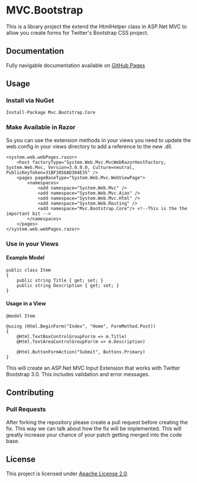 # MVC.Bootstrap

This is a library project the extend the HtmlHelper class in ASP.Net MVC to allow you create forms for Twitter's Bootstrap CSS project.

## Documentation
Fully navigable documentation available on [GitHub Pages](http://baynezy.github.io/MVC.Bootstrap/)

## Usage

### Install via NuGet

    Install-Package Mvc.Bootstrap.Core

### Make Available in Razor

So you can use the extension methods in your views you need to update the web.config in your views directory to add a reference to the new .dll.

    <system.web.webPages.razor>
        <host factoryType="System.Web.Mvc.MvcWebRazorHostFactory, System.Web.Mvc, Version=3.0.0.0, Culture=neutral, PublicKeyToken=31BF3856AD364E35" />
        <pages pageBaseType="System.Web.Mvc.WebViewPage">
            <namespaces>
                <add namespace="System.Web.Mvc" />
                <add namespace="System.Web.Mvc.Ajax" />
                <add namespace="System.Web.Mvc.Html" />
                <add namespace="System.Web.Routing" />
                <add namespace="Mvc.Bootstrap.Core"/> <!--This is the the important bit -->
            </namespaces>
        </pages>
    </system.web.webPages.razor>

### Use in your Views

#### Example Model

    public class Item
    {
        public string Title { get; set; }
        public string Description { get; set; }
    }

#### Usage in a View

    @model Item

    @using (Html.BeginForm("Index", "Home", FormMethod.Post))
    {
        @Html.TextBoxControlGroupFor(m => m.Title)
        @Html.TextAreaControlGroupFor(m => m.Description)

        @Html.ButtonFormAction("Submit", Buttons.Primary)
    }

This will create an ASP.Net MVC Input Extension that works with Twitter Bootstrap 3.0. This includes validation and error messages.

## Contributing

### Pull Requests

After forking the repository please create a pull request before creating the fix. This way we can talk about how the fix will be implemented. This will greatly increase your chance of your patch getting merged into the code base.

## License
This project is licensed under [Apache License 2.0](http://www.apache.org/licenses/LICENSE-2.0).
